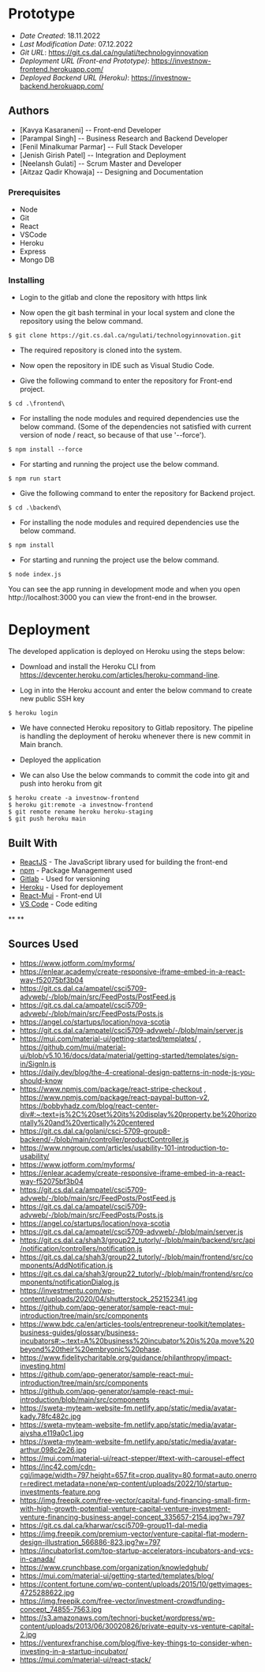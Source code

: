 # Prototype


* *Date Created*: 18.11.2022
* *Last Modification Date*: 07.12.2022
* *Git URL*: https://git.cs.dal.ca/ngulati/technologyinnovation
* *Deployment URL (Front-end Prototype)*: https://investnow-frontend.herokuapp.com/
* *Deployed Backend URL (Heroku)*: https://investnow-backend.herokuapp.com/


## Authors

* [Kavya Kasaraneni] -- Front-end Developer
* [Parampal Singh] -- Business Research and Backend Developer
* [Fenil Minalkumar Parmar] -- Full Stack Developer
* [Jenish Girish Patel] -- Integration and Deployment
* [Neelansh Gulati] -- Scrum Master and Developer
* [Aitzaz Qadir Khowaja] -- Designing and Documentation

### Prerequisites

* Node
* Git
* React
* VSCode
* Heroku
* Express
* Mongo DB

### Installing


* Login to the gitlab and clone the repository with https link

* Now open the git bash terminal in your local system and clone the repository using the below command.

```
$ git clone https://git.cs.dal.ca/ngulati/technologyinnovation.git

```

* The required repository is cloned into the system.

* Now open the repository in IDE such as Visual Studio Code.

* Give the following command to enter the repository for Front-end project.

```
$ cd .\frontend\

```
* For installing the node modules and required dependencies use the below command. (Some of the dependencies not satisfied with current version of node / react, so because of that use '--force').
```
$ npm install --force

```

* For starting and running the project use the below command.

```
$ npm run start

```
* Give the following command to enter the repository for Backend project.

```
$ cd .\backend\

```
* For installing the node modules and required dependencies use the below command.
```
$ npm install

```

* For starting and running the project use the below command.

```
$ node index.js

```

You can see the app running in development mode and when you open http://localhost:3000 you can view the front-end in the browser.

# Deployment

The developed application is deployed on Heroku using the steps below:

* Download and install the Heroku CLI from <https://devcenter.heroku.com/articles/heroku-command-line>.

* Log in into the Heroku account and enter the below command to create new public SSH key

```
$ heroku login

```

* We have connected Heroku repository to Gitlab repository. The pipeline is handling the deployment of heroku whenever there is new commit in Main branch.

* Deployed the application

* We can also Use the below commands to commit the code into git and push into heroku from git

```
$ heroku create -a investnow-frontend
$ heroku git:remote -a investnow-frontend
$ git remote rename heroku heroku-staging
$ git push heroku main

```

## Built With

* [ReactJS](https://reactjs.org/) - The JavaScript library used for building the front-end
* [npm](https://www.npmjs.com/) - Package Management used
* [Gitlab](https://git.cs.dal.ca/) - Used for versioning
* [Heroku](https://heroku.com/) - Used for deployement
* [React-Mui](https://mui.com/) - Front-end UI
* [VS Code](https://code.visualstudio.com/) - Code editing

**
**

## Sources Used

* https://www.jotform.com/myforms/
* https://enlear.academy/create-responsive-iframe-embed-in-a-react-way-f52075bf3b04
* https://git.cs.dal.ca/ampatel/csci5709-advweb/-/blob/main/src/FeedPosts/PostFeed.js
* https://git.cs.dal.ca/ampatel/csci5709-advweb/-/blob/main/src/FeedPosts/Posts.js
* https://angel.co/startups/location/nova-scotia
* https://git.cs.dal.ca/ampatel/csci5709-advweb/-/blob/main/server.js
* https://mui.com/material-ui/getting-started/templates/ , https://github.com/mui/material-ui/blob/v5.10.16/docs/data/material/getting-started/templates/sign-in/SignIn.js  
* https://daily.dev/blog/the-4-creational-design-patterns-in-node-js-you-should-know  
* https://www.npmjs.com/package/react-stripe-checkout , https://www.npmjs.com/package/react-paypal-button-v2, https://bobbyhadz.com/blog/react-center-div#:~:text=js%2C%20set%20its%20display%20property,be%20horizontally%20and%20vertically%20centered  
* https://git.cs.dal.ca/golani/csci-5709-group8-backend/-/blob/main/controller/productController.js 
* https://www.nngroup.com/articles/usability-101-introduction-to-usability/ 
* https://www.jotform.com/myforms/  
* https://enlear.academy/create-responsive-iframe-embed-in-a-react-way-f52075bf3b04 
* https://git.cs.dal.ca/ampatel/csci5709-advweb/-/blob/main/src/FeedPosts/PostFeed.js 
* https://git.cs.dal.ca/ampatel/csci5709-advweb/-/blob/main/src/FeedPosts/Posts.js 
* https://angel.co/startups/location/nova-scotia 
* https://git.cs.dal.ca/ampatel/csci5709-advweb/-/blob/main/server.js 
* https://git.cs.dal.ca/shah3/group22_tutorly/-/blob/main/backend/src/api/notification/controllers/notification.js 
* https://git.cs.dal.ca/shah3/group22_tutorly/-/blob/main/frontend/src/components/AddNotification.js 
* https://git.cs.dal.ca/shah3/group22_tutorly/-/blob/main/frontend/src/components/notificationDialog.js 
* https://investmentu.com/wp-content/uploads/2020/04/shutterstock_252152341.jpg
* https://github.com/app-generator/sample-react-mui-introduction/tree/main/src/components
* https://www.bdc.ca/en/articles-tools/entrepreneur-toolkit/templates-business-guides/glossary/business-incubators#:~:text=A%20business%20incubator%20is%20a,move%20beyond%20their%20embryonic%20phase.
* https://www.fidelitycharitable.org/guidance/philanthropy/impact-investing.html
* https://github.com/app-generator/sample-react-mui-introduction/tree/main/src/components
* https://github.com/app-generator/sample-react-mui-introduction/blob/main/src/components
* https://sweta-myteam-website-fm.netlify.app/static/media/avatar-kady.78fc482c.jpg
* https://sweta-myteam-website-fm.netlify.app/static/media/avatar-aiysha.e119a0c1.jpg
* https://sweta-myteam-website-fm.netlify.app/static/media/avatar-arthur.098c2e26.jpg
* https://mui.com/material-ui/react-stepper/#text-with-carousel-effect
* https://inc42.com/cdn-cgi/image/width=797,height=657,fit=crop,quality=80,format=auto,onerror=redirect,metadata=none/wp-content/uploads/2022/10/startup-investments-feature.png
* https://img.freepik.com/free-vector/capital-fund-financing-small-firm-with-high-growth-potential-venture-capital-venture-investment-venture-financing-business-angel-concept_335657-2154.jpg?w=797
* https://git.cs.dal.ca/kharwar/csci5709-group11-dal-media
* https://img.freepik.com/premium-vector/venture-capital-flat-modern-design-illustration_566886-823.jpg?w=797
* https://incubatorlist.com/top-startup-accelerators-incubators-and-vcs-in-canada/
* https://www.crunchbase.com/organization/knowledghub/
* https://mui.com/material-ui/getting-started/templates/blog/
* https://content.fortune.com/wp-content/uploads/2015/10/gettyimages-4725288622.jpg 
* https://img.freepik.com/free-vector/investment-crowdfunding-concept_74855-7563.jpg
* https://s3.amazonaws.com/technori-bucket/wordpress/wp-content/uploads/2013/06/30020826/private-equity-vs-venture-capital-2.jpg
* https://venturexfranchise.com/blog/five-key-things-to-consider-when-investing-in-a-startup-incubator/
* https://mui.com/material-ui/react-stack/





